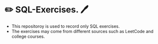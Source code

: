 # :pencil2: SQL-Exercises. :pen:

* This repositoroy is used to record only SQL exercises.
* The exercises may come from different sources such as LeetCode and college courses. 
